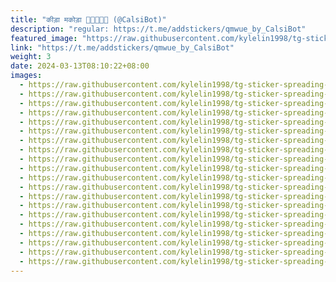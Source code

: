 ```yaml
---
title: "कीड़ा मकोड़ा 🐛🐜🦗🦟🐞 (@CalsiBot)"
description: "regular: https://t.me/addstickers/qmwue_by_CalsiBot"
featured_image: "https://raw.githubusercontent.com/kylelin1998/tg-sticker-spreading-worldwide-images/main/img/0a39e85d-f26b-4bb1-8077-92f2bd5ac543.jpg"
link: "https://t.me/addstickers/qmwue_by_CalsiBot"
weight: 3
date: 2024-03-13T08:10:22+08:00
images:
  - https://raw.githubusercontent.com/kylelin1998/tg-sticker-spreading-worldwide-images/main/img/0a39e85d-f26b-4bb1-8077-92f2bd5ac543.jpg
  - https://raw.githubusercontent.com/kylelin1998/tg-sticker-spreading-worldwide-images/main/img/78ed3b15-3bb5-42ab-967e-28f3ae43a81d.jpg
  - https://raw.githubusercontent.com/kylelin1998/tg-sticker-spreading-worldwide-images/main/img/d081d6c8-a61b-431f-b1ed-3893a8bc49a6.jpg
  - https://raw.githubusercontent.com/kylelin1998/tg-sticker-spreading-worldwide-images/main/img/654f957e-3cf7-4041-bfc2-5884ef9819bf.jpg
  - https://raw.githubusercontent.com/kylelin1998/tg-sticker-spreading-worldwide-images/main/img/b04ed96d-e89d-4f19-8a04-b5ecd0179678.jpg
  - https://raw.githubusercontent.com/kylelin1998/tg-sticker-spreading-worldwide-images/main/img/d9ff7d8b-4ac8-48e9-8938-9d80ce1a17cf.jpg
  - https://raw.githubusercontent.com/kylelin1998/tg-sticker-spreading-worldwide-images/main/img/c9bcaf5c-eaa0-4a9d-a70d-925487245ced.jpg
  - https://raw.githubusercontent.com/kylelin1998/tg-sticker-spreading-worldwide-images/main/img/25968463-6012-4a50-a29f-30797f4160f2.jpg
  - https://raw.githubusercontent.com/kylelin1998/tg-sticker-spreading-worldwide-images/main/img/99b93c93-9353-4c44-a485-ea8c27416c5d.jpg
  - https://raw.githubusercontent.com/kylelin1998/tg-sticker-spreading-worldwide-images/main/img/89a209b1-a025-4ee7-b758-0f792bfc3017.jpg
  - https://raw.githubusercontent.com/kylelin1998/tg-sticker-spreading-worldwide-images/main/img/e0e8a75c-4bce-42bc-a6f1-457fc40d1a30.jpg
  - https://raw.githubusercontent.com/kylelin1998/tg-sticker-spreading-worldwide-images/main/img/b36a5fd3-5431-4324-b8b6-84c61fc72727.jpg
  - https://raw.githubusercontent.com/kylelin1998/tg-sticker-spreading-worldwide-images/main/img/5f038453-847b-4e4e-8dd5-9094ca10ac23.jpg
  - https://raw.githubusercontent.com/kylelin1998/tg-sticker-spreading-worldwide-images/main/img/e9a658b6-6575-4730-ad06-32b0e0e350d6.jpg
  - https://raw.githubusercontent.com/kylelin1998/tg-sticker-spreading-worldwide-images/main/img/c0fc0a14-96f3-4c10-8291-eba4a28056c1.jpg
  - https://raw.githubusercontent.com/kylelin1998/tg-sticker-spreading-worldwide-images/main/img/c81524bd-795b-4541-b749-ee190629e83c.jpg
  - https://raw.githubusercontent.com/kylelin1998/tg-sticker-spreading-worldwide-images/main/img/b01d17fc-fc09-4361-8c9f-667ecc880a27.jpg
  - https://raw.githubusercontent.com/kylelin1998/tg-sticker-spreading-worldwide-images/main/img/3b812933-86d6-4842-ba5e-f422b4d0d5da.jpg
  - https://raw.githubusercontent.com/kylelin1998/tg-sticker-spreading-worldwide-images/main/img/9e4e7be8-ba07-441b-86c6-c4b2dd1c4a56.jpg
  - https://raw.githubusercontent.com/kylelin1998/tg-sticker-spreading-worldwide-images/main/img/f1ba3ba9-a83c-4bd0-89e2-0cfd7522272c.jpg
---
```

